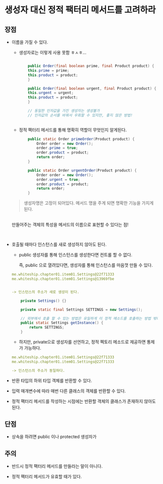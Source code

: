 # 생성자 대신 정적 팩터리 메서드를 고려하라

## 장점 

- 이름을 가질 수 있다. 

    - 생성자로는 이렇게 사용 못함 ㅎㅅㅎ...

        ```java

            public Order(final boolean prime, final Product product) {
            this.prime = prime;
            this.product = product;
            }   
        
            public Order(final boolean urgent, final Product product) {
            this.urgent = urgent;
            this.product = product;
            }

            // 동일한 인자값을 가진 생성자는 생성불가
            // 인자값의 순서를 바꿔서 우회할 수 있지만, 좋지 않은 방법! 
            

        ```

    - 정적 팩터리 메서드를 통해 명확히 역할이 무엇인지 알게된다. 

        ```java
            public static Order primeOrder(Product product) {
                Order order = new Order();
                order.prime = true;
                order.product = product;
                return order;
            }

            public static Order urgentOrder(Product product) {
                Order order = new Order();
                order.urgent = true;
                order.product = product;
                return order;
            }

        ```

    >생성자명은 고정이 되어있다. 메서드 명을 주게 되면 명확한 기능을 가지게 된다.
    <br>
    만들어주는 객체의 특성을 메서드의 이름으로 표현할 수 있다는 점! 


<br>


- 호출될 때마다 인스턴스를 새로 생성하지 않아도 된다.

    - public 생성자를 통해 인스턴스를 생성한다면 컨트롤 할 수 없다.

        즉, public 으로 열려있다면, 생성자를 통해 인스턴스를 마음껏 만들 수 있다. 

    ```yaml
    me.whiteship.chapter01.item01.Settings@22f71333
    me.whiteship.chapter01.item01.Settings@13969fbe


    -> 인스턴스의 주소가 새로 생성이 된다. 
    ```

    ```java
        private Settings() {}

        private static final Settings SETTINGS = new Settings();

        // 외부에서 호출 할 수 있는 방법은 유일하게 이 정적 메소드를 호출하는 방법 밖에 없다.
        public static Settings getInstance() {
            return SETTINGS;
        }
    ```


   -  하지만, private으로 생성자를 선언하고, 정적 펙토리 메소드로 제공하면 통제가 가능하다.

    ```yaml
    me.whiteship.chapter01.item01.Settings@22f71333
    me.whiteship.chapter01.item01.Settings@22f71333

    -> 인스턴스의 주소가 동일하다.
    ```


- 반환 타입의 하위 타입 객체를 반환할 수 있다. 

- 입력 매개변수에 따라 매번 다른 클래스의 객체를 반환할 수 있다.

- 정적 팩터리 메서드를 작성하는 시점에는 반환할 객체의 클래스가 존재하지 않아도 된다.


## 단점

- 상속을 하려면 public 이나 protected 생성자가 


## 주의

- 반드시 정적 팩터리 메서드를 만들라는 말이 아니다. 

- 정적 팩터리 메서드가 유효할 때가 있다. 
